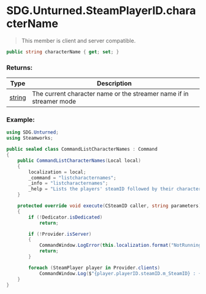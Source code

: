 # SDG.Unturned.SteamPlayerID.characterName

> This member is client and server compatible.

```csharp
public string characterName { get; set; }
```

### Returns:

Type | Description
------------ | -------------
[string](https://docs.microsoft.com/en-us/dotnet/api/system.string?view=netframework-3.5) | The current character name or the streamer name if in streamer mode

### Example:

```csharp
using SDG.Unturned;
using Steamworks;

public sealed class CommandListCharacterNames : Command
{
    public CommandListCharacterNames(Local local)
    {
		localization = local;
        _command = "listcharacternames";
        _info = "listcharacternames";
        _help = "Lists the players' steamID followed by their character name.";
    }

    protected override void execute(CSteamID caller, string parameters)
    {
        if (!Dedicator.isDedicated)
            return;

        if (!Provider.isServer)
        {
            CommandWindow.LogError(this.localization.format("NotRunningErrorText"));
            return;
        }

        foreach (SteamPlayer player in Provider.clients)
            CommandWindow.Log($"{player.playerID.steamID.m_SteamID} : {player.playerID.characterName}");
    }
}
```